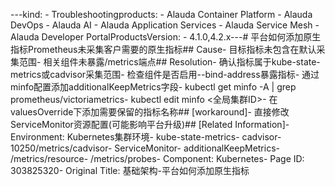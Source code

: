 ---kind:   - Troubleshootingproducts:    - Alauda Container Platform   - Alauda DevOps   - Alauda AI   - Alauda Application Services   - Alauda Service Mesh   - Alauda Developer PortalProductsVersion:   - 4.1.0,4.2.x---<!-- A type of document that involves encountering a fault, diag...it, performing root cause analysis, and providing solutions. --># 平台如何添加原生指标Prometheus未采集客户需要的原生指标## Cause- 目标指标未包含在默认采集范围- 相关组件未暴露/metrics端点## Resolution- 确认指标属于kube-state-metrics或cadvisor采集范围- 检查组件是否启用--bind-address暴露指标- 通过minfo配置添加additionalKeepMetrics字段- kubectl get minfo -A | grep prometheus/victoriametrics- kubectl edit minfo <全局集群ID>- 在valuesOverride下添加需要保留的指标名称## [workaround]- 直接修改ServiceMonitor资源配置(可能影响平台升级)## [Related Information]- Environment: Kubernetes集群环境- kube-state-metrics- cadvisor- 10250/metrics/cadvisor- ServiceMonitor- additionalKeepMetrics- /metrics/resource- /metrics/probes- Component: Kubernetes- Page ID: 303825320- Original Title: 基础架构-平台如何添加原生指标